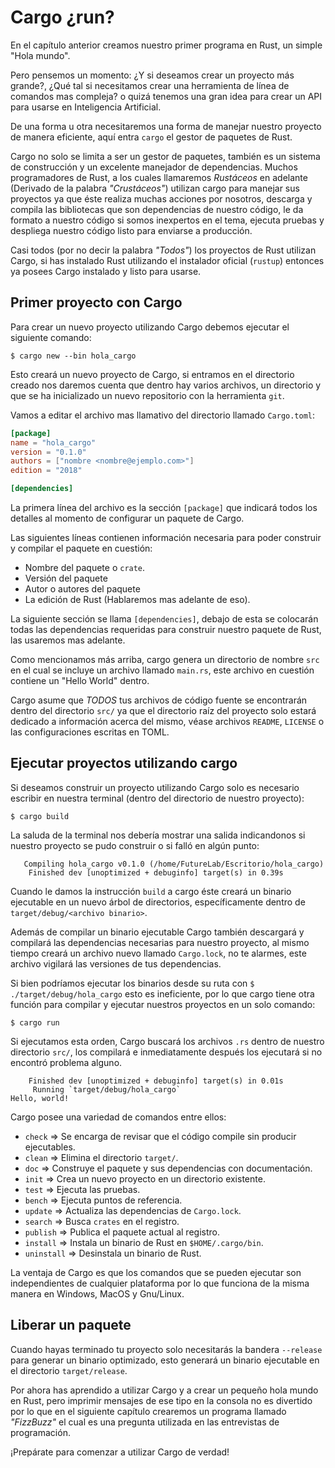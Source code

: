 # Cargo ¿run?

En el capítulo anterior creamos nuestro primer programa en Rust, un simple
"Hola mundo".

Pero pensemos un momento: ¿Y si deseamos crear un proyecto más grande?, ¿Qué tal
si necesitamos crear una herramienta de línea de comandos mas compleja? o quizá
tenemos una gran idea para crear un API para usarse en Inteligencia Artificial.

De una forma u otra necesitaremos una forma de manejar nuestro
proyecto de manera eficiente, aquí entra `cargo` el gestor de paquetes
de Rust.

Cargo no solo se limita a ser un gestor de paquetes, también es
un sistema de construcción y un excelente manejador de dependencias.
Muchos programadores de Rust, a los cuales llamaremos *Rustáceos* en
adelante (Derivado de la palabra *"Crustáceos"*) utilizan cargo para
manejar sus proyectos ya que éste realiza muchas acciones por
nosotros, descarga y compila las bibliotecas que son dependencias de
nuestro código, le da formato a nuestro código si somos inexpertos en
el tema, ejecuta pruebas y despliega nuestro código listo para enviarse
a producción.

Casi todos (por no decir la palabra *"Todos"*) los proyectos de Rust
utilizan Cargo, si has instalado Rust utilizando el instalador oficial
(`rustup`) entonces ya posees Cargo instalado y listo para usarse.

## Primer proyecto con Cargo

Para crear un nuevo proyecto utilizando Cargo debemos ejecutar el
siguiente comando:

`$ cargo new --bin hola_cargo`

Esto creará un nuevo proyecto de Cargo, si entramos en el directorio
creado nos daremos cuenta que dentro hay varios archivos, un directorio
y que se ha inicializado un nuevo repositorio con la herramienta `git`.

Vamos a editar el archivo mas llamativo del directorio llamado
`Cargo.toml`:

```toml
[package]
name = "hola_cargo"
version = "0.1.0"
authors = ["nombre <nombre@ejemplo.com>"]
edition = "2018"

[dependencies]
```
La primera línea del archivo es la sección `[package]` que indicará
todos los detalles al momento de configurar un paquete de Cargo.

Las siguientes líneas contienen información necesaria para poder
construir y compilar el paquete en cuestión:

* Nombre del paquete o `crate`.
* Versión del paquete
* Autor o autores del paquete
* La edición de Rust (Hablaremos mas adelante de eso).

La siguiente sección se llama `[dependencies]`, debajo de esta se
colocarán todas las dependencias requeridas para construir nuestro
paquete de Rust, las usaremos mas adelante.

Como mencionamos más arriba, cargo genera un directorio de nombre `src`
en el cual se incluye un archivo llamado `main.rs`, este archivo en
cuestión contiene un "Hello World" dentro.

Cargo asume que *TODOS* tus archivos de código fuente se encontrarán
dentro del directorio `src/` ya que el directorio raíz del proyecto solo
estará dedicado a información acerca del mismo, véase archivos `README`,
`LICENSE` o las configuraciones escritas en TOML.

## Ejecutar proyectos utilizando cargo

Si deseamos construir un proyecto utilizando Cargo solo es necesario
escribir en nuestra terminal (dentro del directorio de nuestro
proyecto):

`$ cargo build`

La saluda de la terminal nos debería mostrar una salida indicandonos si
nuestro proyecto se pudo construir o si falló en algún punto:

```ignore
   Compiling hola_cargo v0.1.0 (/home/FutureLab/Escritorio/hola_cargo)
    Finished dev [unoptimized + debuginfo] target(s) in 0.39s
```

Cuando le damos la instrucción `build` a cargo éste creará un binario
ejecutable en un nuevo árbol de directorios, específicamente dentro
de `target/debug/<archivo binario>`.

Además de compilar un binario ejecutable Cargo también descargará y
compilará las dependencias necesarias para nuestro proyecto, al mismo
tiempo creará un archivo nuevo llamado `Cargo.lock`, no te alarmes,
este archivo vigilará las versiones de tus dependencias.

Si bien podríamos ejecutar los binarios desde su ruta con
`$ ./target/debug/hola_cargo` esto es ineficiente, por lo que cargo
tiene otra función para compilar y ejecutar nuestros proyectos en un
solo comando:

`$ cargo run`

Si ejecutamos esta orden, Cargo buscará los archivos `.rs` dentro de
nuestro directorio `src/`, los compilará e inmediatamente después los
ejecutará si no encontró problema alguno.

```ignore
    Finished dev [unoptimized + debuginfo] target(s) in 0.01s
     Running `target/debug/hola_cargo`
Hello, world!
```

Cargo posee una variedad de comandos entre ellos:

* `check` => Se encarga de revisar que el código compile sin producir
ejecutables.
* `clean` => Elimina el directorio `target/`.
* `doc` => Construye el paquete y sus dependencias con documentación.
* `init` => Crea un nuevo proyecto en un directorio existente.
* `test` => Ejecuta las pruebas.
* `bench` => Ejecuta puntos de referencia.
* `update` => Actualiza las dependencias de `Cargo.lock`.
* `search` => Busca `crates` en el registro.
* `publish` => Publica el paquete actual al registro.
* `install` => Instala un binario de Rust en `$HOME/.cargo/bin`.
* `uninstall` => Desinstala un binario de Rust.

La ventaja de Cargo es que los comandos que se pueden ejecutar son
independientes de cualquier plataforma por lo que funciona de la
misma manera en Windows, MacOS y Gnu/Linux.

## Liberar un paquete

Cuando hayas terminado tu proyecto solo necesitarás la bandera
`--release` para generar un binario optimizado, esto generará un
binario ejecutable en el directorio `target/release`.

Por ahora has aprendido a utilizar Cargo y a crear un pequeño hola mundo
en Rust, pero imprimir mensajes de ese tipo en la consola no es divertido
por lo que en el siguiente capítulo crearemos un programa llamado
*"FizzBuzz"* el cual es una pregunta utilizada en las entrevistas de
programación.

¡Prepárate para comenzar a utilizar Cargo de verdad!